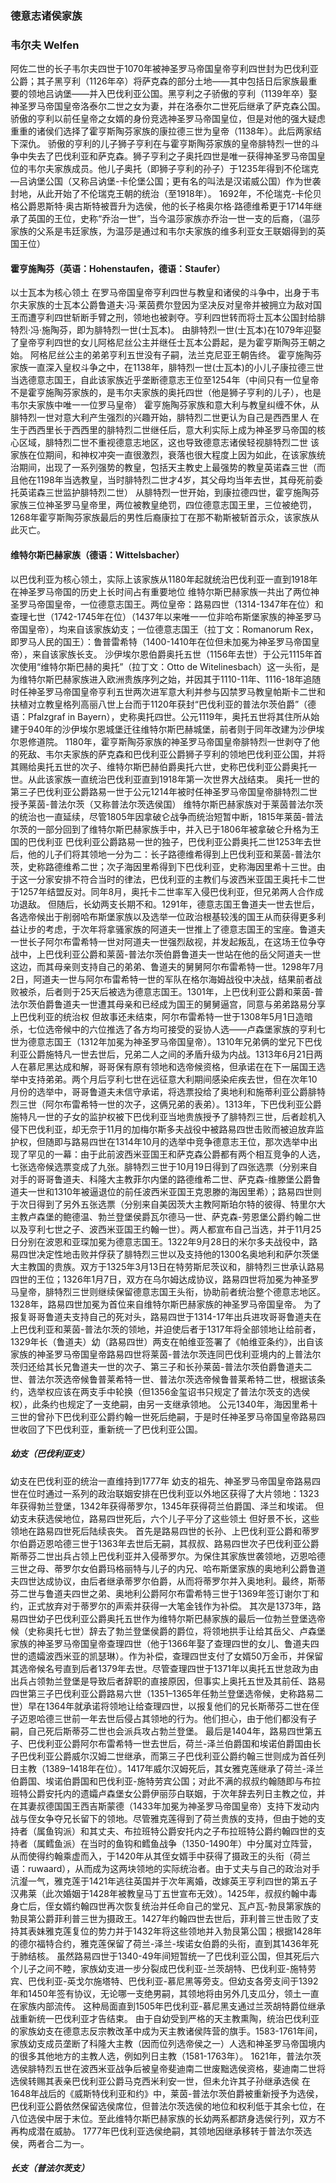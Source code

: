 ### 德意志诸侯家族

### 韦尔夫 Welfen
阿佐二世的长子韦尔夫四世于1070年被神圣罗马帝国皇帝亨利四世封为巴伐利亚公爵；其子黑亨利（1126年卒）将萨克森的部分土地——其中包括日后家族最重要的领地吕讷堡——并入巴伐利亚公国。黑亨利之子骄傲的亨利（1139年卒）娶神圣罗马帝国皇帝洛泰尔二世之女为妻，并在洛泰尔二世死后继承了萨克森公国。骄傲的亨利以前任皇帝之女婿的身份竞选神圣罗马帝国皇位，但是对他的强大疑虑重重的诸侯们选择了霍亨斯陶芬家族的康拉德三世为皇帝（1138年）。此后两家结下深仇。
骄傲的亨利的儿子狮子亨利在与霍亨斯陶芬家族的皇帝腓特烈一世的斗争中失去了巴伐利亚和萨克森。狮子亨利之子奥托四世是唯一获得神圣罗马帝国皇位的韦尔夫家族成员。他儿子奥托（即狮子亨利的孙子）于1235年得到不伦瑞克—吕讷堡公国（又称吕讷堡-卡伦堡公国；更有名的叫法是汉诺威公国）作为世袭封地，从此开始了不伦瑞克王朝的统治（至1918年）。
1692年，不伦瑞克-卡伦贝格公爵恩斯特·奥古斯特被晋升为选侯，他的长子格奥尔格·路德维希更于1714年继承了英国的王位，史称“乔治一世”，当今温莎家族亦乔治一世一支的后裔，（温莎家族的父系是韦廷家族，为温莎是通过和韦尔夫家族的维多利亚女王联姻得到的英国王位）

#### 霍亨施陶芬（英语：Hohenstaufen，德语：Staufer）
以士瓦本为核心领土
在罗马帝国皇帝亨利四世与教皇和诸侯的斗争中，出身于韦尔夫家族的士瓦本公爵鲁道夫·冯·莱茵费尔登因为坚决反对皇帝并被拥立为敌对国王而遭亨利四世斩断手臂之刑，领地也被剥夺。亨利四世转而将士瓦本公国封给腓特烈·冯·施陶芬，即为腓特烈一世(士瓦本)。
由腓特烈一世(士瓦本)在1079年迎娶了皇帝亨利四世的女儿阿格尼丝公主并继任士瓦本公爵起，是为霍亨斯陶芬王朝之始。
阿格尼丝公主的弟弟亨利五世没有子嗣，法兰克尼亚王朝告终。
霍亨施陶芬家族一直深入皇权斗争之中，在1138年，腓特烈一世(士瓦本)的小儿子康拉德三世当选德意志国王，自此该家族近乎垄断德意志王位至1254年（中间只有一位皇帝不是霍亨施陶芬家族的，是韦尔夫家族的奥托四世（他是狮子亨利的儿子），也是韦尔夫家族中唯一一位罗马皇帝）
霍亨施陶芬家族和意大利与教皇纠缠不休，从腓特烈一世对意大利产生强烈的兴趣开始，腓特烈二世更认为自己是西西里人
在生于西西里长于西西里的腓特烈二世继任后，意大利实际上成为神圣罗马帝国的核心区域，腓特烈二世不重视德意志地区，这也导致德意志诸侯轻视腓特烈二世
该家族在位期间，和神权冲突一直很激烈，衰落也很大程度上因为如此，在该家族统治期间，出现了一系列强势的教皇，包括天主教史上最强势的教皇英诺森三世（而且他在1198年当选教皇，当时腓特烈二世才4岁，其父母均当年去世，其母死前委托英诺森三世监护腓特烈二世）
从腓特烈一世开始，到康拉德四世，霍亨施陶芬家族三位神圣罗马皇帝里，两位被教皇绝罚，四位德意志国王里，三位被绝罚，1268年霍亨斯陶芬家族最后的男性后裔康拉丁在那不勒斯被斩首示众，该家族从此灭亡。

#### 维特尔斯巴赫家族（德语：Wittelsbacher）
以巴伐利亚为核心领土，实际上该家族从1180年起就统治巴伐利亚一直到1918年
在神圣罗马帝国的历史上长时间占有重要地位
维特尔斯巴赫家族一共出了两位神圣罗马帝国皇帝，一位德意志国王。两位皇帝：路易四世（1314-1347年在位）和查理七世（1742-1745年在位）（1437年以来唯一一位非哈布斯堡家族的神圣罗马帝国皇帝），均来自该家族幼支；一位德意志国王（拉丁文：Romanorum Rex，即罗马人民的国王）：鲁普雷希特（1400-1410年在位但未加冕为神圣罗马帝国皇帝），来自该家族长支。
沙伊埃尔恩伯爵奥托五世（1156年去世）于公元1115年首次使用“维特尔斯巴赫的奥托”（拉丁文：Otto de Witelinesbach）这一头衔，是为维特尔斯巴赫家族进入欧洲贵族序列之始，并因其于1110-11年、1116-18年追随时任神圣罗马帝国皇帝亨利五世两次进军意大利并参与囚禁罗马教皇帕斯卡二世和扶植对立教皇格列高丽八世上台而于1120年获封“巴伐利亚的普法尔茨伯爵”（德语：Pfalzgraf in Bayern），史称奥托四世。公元1119年，奥托五世将其住所从始建于940年的沙伊埃尔恩城堡迁往维特尔斯巴赫城堡，前者则于同年改建为沙伊埃尔恩修道院。
1180年，霍亨斯陶芬家族的神圣罗马帝国皇帝腓特烈一世剥夺了他的死敌、韦尔夫家族的萨克森和巴伐利亚公爵狮子亨利的领地巴伐利亚公国，并将其赐给奥托五世的次子、维特尔斯巴赫伯爵奥托六世，史称巴伐利亚公爵奥托一世。从此该家族一直统治巴伐利亚直到1918年第一次世界大战结束。
奥托一世的第三子巴伐利亚公爵路易一世于公元1214年被时任神圣罗马帝国皇帝腓特烈二世授予莱茵-普法尔茨（又称普法尔茨选侯国）
维特尔斯巴赫家族对于莱茵普法尔茨的统治也一直延续，尽管1805年因拿破仑战争而统治短暂中断，1815年莱茵-普法尔茨的一部分回到了维特尔斯巴赫家族手中，并入已于1806年被拿破仑升格为王国的巴伐利亚
巴伐利亚公爵路易一世的独子，巴伐利亚公爵奥托二世1253年去世后，他的儿子们将其领地一分为二：长子路德维希得到上巴伐利亚和莱茵-普法尔茨，史称路德维希二世；次子海因里希得到下巴伐利亚，史称海因里希十三世。由于这一分家安排不符合当时的律法，巴伐利亚的主教们与波西米亚国王奥托卡二世于1257年结盟反对。同年8月，奥托卡二世率军入侵巴伐利亚，但兄弟两人合作成功退敌。
但随后，长幼两支长期不和。1291年，德意志国王鲁道夫一世去世后，各选帝候出于削弱哈布斯堡家族以及选举一位政治根基较浅的国王从而获得更多利益让步的考虑，于次年将拿骚家族的阿道夫一世推上了德意志国王的宝座。鲁道夫一世长子阿尔布雷希特一世对阿道夫一世强烈敌视，并发起叛乱，在这场王位争夺战中，上巴伐利亚公爵和莱茵-普法尔茨伯爵鲁道夫一世站在他的岳父阿道夫一世这边，而其母亲则支持自己的弟弟、鲁道夫的舅舅阿尔布雷希特一世。1298年7月2日，阿道夫一世与阿尔布雷希特一世的军队在格尔海姆战役中决战，结果前者战败被杀，后者则于25天后被选为德意志国王。1301年，上巴伐利亚公爵和莱茵-普法尔茨伯爵鲁道夫一世遭其母亲和已经成为国王的舅舅逼宫，同意与弟弟路易分享上巴伐利亚的统治权
但故事还未结束，阿尔布雷希特一世于1308年5月1日造暗杀，七位选帝候中的六位推选了各方均可接受的妥协人选——卢森堡家族的亨利七世为德意志国王（1312年加冕为神圣罗马帝国皇帝）。1310年兄弟俩的堂兄下巴伐利亚公爵施特凡一世去世后，兄弟二人之间的矛盾升级为内战。1313年6月21日两人在慕尼黑达成和解，哥哥保有原有领地和选帝候资格，但承诺在在下一届国王选举中支持弟弟。两个月后亨利七世在远征意大利期间感染疟疾去世，但在次年10月份的选举中，哥哥鲁道夫未信守承诺，将选票投给了奥地利和施蒂利亚公爵腓特烈三世（阿尔布雷希特一世的次子，这俩兄弟的表弟）。1313年，下巴伐利亚公爵施特凡一世的子女的监护权被下巴伐利亚当地贵族授予了腓特烈三世，后者趁机入侵下巴伐利亚，却无奈于11月的加梅尔斯多夫战役中被路易四世击败而被迫放弃监护权，但随即与路易四世在1314年10月的选举中竞争德意志王位，那次选举中出现了罕见的一幕：由于此前波西米亚国王和萨克森公爵都有两个相互竞争的人选，七张选帝候选票变成了九张。腓特烈三世于10月19日得到了四张选票（分别来自对手的哥哥鲁道夫、科隆大主教菲尔内堡的路德维希二世、萨克森-维滕堡公爵鲁道夫一世和1310年被逼退位的前任波西米亚国王克恩滕的海因里希）；路易四世则于次日得到了另外五张选票（分别来自美因茨大主教阿斯珀尔特的彼得、特里尔大主教卢森堡的鲍德温、勃兰登堡侯爵瓦尔德马一世、萨克森-劳恩堡公爵约翰二世以及亨利七世之子、波西米亚国王约翰一世）。两人都宣布自己当选，并于11月25日分别在波恩和亚琛加冕为德意志国王。1322年9月28日的米尔多夫战役中，路易四世决定性地击败并俘获了腓特烈三世以及支持他的1300名奥地利和萨尔茨堡大主教国的贵族。双方于1325年3月13日在特劳斯尼茨议和，腓特烈三世承认路易四世的王位；1326年1月7日，双方在乌尔姆达成协议，路易四世将加冕为神圣罗马皇帝，腓特烈三世则继续保留德意志国王头衔，协助前者统治整个德意志地区。1328年，路易四世加冕为首位来自维特尔斯巴赫家族的神圣罗马帝国皇帝。
为了报复哥哥鲁道夫支持自己的死对头，路易四世于1314-17年出兵进攻哥哥鲁道夫在上巴伐利亚和莱茵-普法尔茨的领地，并迫使后者于1317年将全部领地让给前者，1329年长（鲁道夫）幼（路易四世）两支在帕维亚签署了《帕维亚条约》，出自该家族的神圣罗马帝国皇帝路易四世将莱茵-普法尔茨连同巴伐利亚境内的上普法尔茨归还给其长兄鲁道夫一世的次子、第三子和长孙莱茵-普法尔茨伯爵鲁道夫二世、普法尔茨选帝候鲁普莱希特一世、普法尔茨选帝候鲁普莱希特二世，根据该条约，选举权应该在两支手中轮换（但1356金玺诏书只规定了普法尔茨支的选侯权），此条约也规定了一支绝嗣，由另一支继承领地。
公元1340年，海因里希十三世的曾孙下巴伐利亚公爵约翰一世死后绝嗣，于是时任神圣罗马帝国皇帝路易四世收回了下巴伐利亚，重新统一了巴伐利亚公国。

##### 幼支（巴伐利亚支）
幼支在巴伐利亚的统治一直维持到1777年
幼支的祖先、神圣罗马帝国皇帝路易四世在位时通过一系列的政治联姻安排在巴伐利亚以外地区获得了大片领地：1323年获得勃兰登堡，1342年获得蒂罗尔，1345年获得荷兰伯爵国、泽兰和埃诺。
但幼支未获选侯地位，路易四世死后，六个儿子平分了这些领土
但好景不长，这些领地在路易四世死后陆续丧失。
首先是路易四世的长孙、上巴伐利亚公爵和蒂罗尔伯爵迈恩哈德三世于1363年去世后无嗣，其叔叔、路易四世次子巴伐利亚公爵斯蒂芬二世出兵占领上巴伐利亚并入侵蒂罗尔。为保住其家族世袭领地，迈恩哈德三世之母、蒂罗尔女伯爵玛格丽特与儿子的内兄、哈布斯堡家族的奥地利公爵鲁道夫四世达成协议，由后者继承蒂罗尔伯爵，从而将蒂罗尔并入奥地利。最终，斯蒂芬二世与鲁道夫四世之弟、奥地利公爵阿尔布雷希特三世于1369年签订谢尔丁和约，正式放弃对于蒂罗尔的声索并获得一大笔金钱作为补偿。
其次是1373年，路易四世幼子巴伐利亚公爵奥托五世作为维特尔斯巴赫家族的最后一位勃兰登堡选帝候（史称奥托七世）辞去了勃兰登堡侯爵的爵位，将领地拱手让给其岳父、卢森堡家族的神圣罗马帝国皇帝查理四世（他于1366年娶了查理四世的女儿、鲁道夫四世的遗孀波西米亚的凯瑟琳）。作为补偿，查理四世支付了女婿50万金币，并保留其选帝候名号直到后者1379年去世。尽管查理四世于1371年以奥托五世怠政为由出兵占领勃兰登堡是导致后者辞职的直接原因，但事实上奥托五世及其前任、路易四世第三子巴伐利亚公爵路易六世（1351–1365年任勃兰登堡选帝候，史称路易二世）早在1364年就承诺将领地让给查理四世，以报复他们的兄长斯蒂芬二世在侄子迈恩哈德三世前一年去世后侵占其领地的行为。他们担心，由于他们都没有子嗣，自己死后斯蒂芬二世也会派兵攻占勃兰登堡。
最后是1404年，路易四世第五子、巴伐利亚公爵阿尔布雷希特一世去世后，荷兰-泽兰伯爵国和埃诺伯爵国由长子巴伐利亚公爵威尔汉姆二世继承，而第三子巴伐利亚公爵约翰三世则成为首任列日主教（1389–1418年在位）。1417年威尔汉姆死后，其女雅克莲继承了荷兰-泽兰伯爵国、埃诺伯爵国和巴伐利亚-施特劳宾公国；对此不满的叔叔约翰随即与布拉班特公爵安托内的遗孀卢森堡女公爵伊丽莎白联姻，于次年辞去列日主教之位，并在其妻叔德国国王西吉斯蒙德（1433年加冕为神圣罗马帝国皇帝）支持下发动内战与侄女争夺兄长留下的领地。尽管雅克莲得到了荷兰贵族的支持，但由于她的支持者（属鱼钩派）和其丈夫、布拉班特公爵安托内之子布拉班特公爵约翰四世的支持者（属鳕鱼派）在当时的鱼钩和鳕鱼战争（1350-1490年）中分属对立阵营，从而使得约翰乘虚而入，于1420年从其侄女婿手中获得了摄政王的头衔（荷兰语：ruwaard），从而成为这两块领地的实际统治者。由于丈夫与自己的政治对手沆瀣一气，雅克莲于1421年逃往英国并于次年离婚，改嫁英王亨利四世的第五子汉弗莱（此次婚姻于1428年被教皇马丁五世宣布无效）。1425年，叔叔约翰中毒身亡后，侄女婿约翰四世再次恢复统治并任命自己的堂兄、瓦卢瓦-勃艮第家族的勃艮第公爵菲利普三世为摄政王。1427年约翰四世去世后，菲利普三世击败了支持其表妹雅克莲复位的势力并于1432年将这些领地并入勃艮第公国；根据1428年的德尔福特合约，雅克莲保留了荷兰-泽兰-埃诺女伯爵的头衔，直到其1436年死于肺结核。
虽然路易四世于1340-49年间短暂统一了巴伐利亚公国，但其死后六个儿子之间不睦，家族幼支进一步分裂成巴伐利亚-兰茨胡特、巴伐利亚-施特劳宾、巴伐利亚-英戈尔施塔特、巴伐利亚-慕尼黑等旁支。但幼支各旁支间于1392年和1450年签有协议，无论哪一支绝男嗣，其领地将由另外几支瓜分，领土一直在家族内部流传。
这种局面直到1505年巴伐利亚-慕尼黑支通过兰茨胡特爵位继承战重新统一巴伐利亚才告结束。
由于自幼受到严格的天主教熏陶，统治巴伐利亚的家族幼支在德意志反宗教改革中成为天主教诸侯阵营的旗手。1583-1761年间，家族幼支成员垄断了科隆大主教（因而位列选帝侯之一）人选和神圣罗马帝国境内的很多其他地方的主教人选，例如列日主教（1581-1763年）。
1621年，普法尔茨选侯腓特烈五世在波西米亚战争后被皇帝斐迪南二世废黜选侯资格，斐迪南二世将选侯转赐其表亲巴伐利亚公爵马克西米利安一世，但未允许其子孙继承选侯
在1648年战后的《威斯特伐利亚和约》中，莱茵-普法尔茨伯爵被重新授予为选侯，巴伐利亚公爵依然保留选侯席位，但普法尔茨选侯的地位和权利低于其余七位，在八位选侯中居于末位。至此维特尔斯巴赫家族的长幼两系都跻身选侯行列，双方不再构成潜在威胁。
1777年巴伐利亚选侯绝嗣，其领地因继承移转于普法尔茨选侯，两者合二为一。

##### 长支（普法尔茨支）


